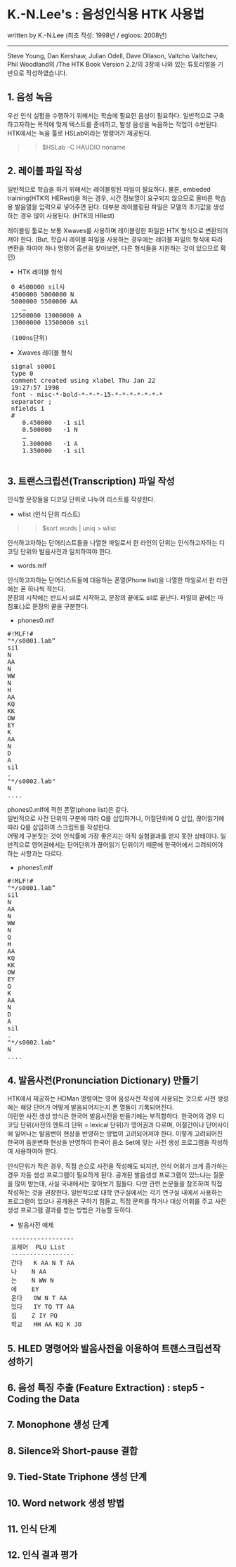 # K.-N.Lee's : 음성인식용 HTK 사용법 

written by K.-N.Lee (최초 작성: 1998년 / egloos: 2008년)

-----
Steve Young, Dan Kershaw, Julian Odell, Dave Ollason, Valtcho Valtchev, Phil Woodland의 
/The HTK Book Version 2.2/의 3장에 나와 있는 튜토리얼을 기반으로 작성하였습니다.

## 1. 음성 녹음

우선 인식 실험을 수행하기 위해서는 학습에 필요한 음성이 필요하다. 
일반적으로 구축하고자하는 목적에 맞게 텍스트를 준비하고, 발성 음성을 녹음하는 작업이 수반된다. 
HTK에서는 녹음 툴로 HSLab이라는 명령어가 제공된다.

>> $HSLab  -C  HAUDIO  noname  


## 2. 레이블 파일 작성
일반적으로 학습을 하기 위해서는 레이블링된 파일이 필요하다. 
물론, embeded training(HTK의 HERest)을 하는 경우, 시간 정보열이 요구되지 않으므로 올바른 학습용 발음열을 입력으로 넣어주면 된다. 
대부분 레이블링된 파일은 모델의 초기값을 생성하는 경우 많이 사용된다. (HTK의 HRest)

레이블링 툴로는 보통 Xwaves를 사용하며 레이블링한 파일은 HTK 형식으로 변환되어져야 한다.
(But, 학습시 레이블 파일을 사용하는 경우에는 레이블 파일의 형식에 따라 변환을 하여야 하나 명령어 옵션을 찾아보면, 다른 형식들을 지원하는 것이 있으므로 확인)

* HTK 레이블 형식
<pre>
 0 4500000 sil사
 4500000 5000000 N
 5000000 5500000 AA
    …
 12500000 13000000 A
 13000000 13500000 sil
 
 (100ns단위)
</pre>

* Xwaves 레이블 형식
<pre>
 signal s0001
 type 0
 comment created using xlabel Thu Jan 22 
 19:27:57 1998
 font - misc-*-bold-*-*-*-15-*-*-*-*-*-*-*
 separator ;
 nfields 1
 #
    0.450000   -1 sil
    0.500000   -1 N
    …
    1.300000   -1 A
    1.350000   -1 sil
 </pre>
 
 
## 3. 트랜스크립션(Transcription) 파일 작성
 
인식할 문장들을 디코딩 단위로 나누어 리스트를 작성한다.
* wlist (인식 단위 리스트)

>> $sort words | uniq > wlist

인식하고자하는 단어리스트들을 나열한 파일로서 한 라인의 단위는 인식하고자하는 디코딩 단위와 발음사전과 일치하여야 한다.
* words.mlf

인식하고자하는 단어리스트들에 대응하는 폰열(Phone list)을 나열한 파일로서 한 라인에는 폰 하나씩 적는다. <br>
문장의 시작에는 반드시 sil로 시작하고, 문장의 끝에도 sil로 끝난다.
파일의 끝에는 마침표(.)로 문장의 끝을 구분한다.
* phones0.mlf
<pre>
#!MLF!#
"*/s0001.lab”
sil
N
AA
N
WW
N
H
AA
KQ
KK
OW
EY
K
AA
N
D
A
sil
.
"*/s0002.lab"
N
....
</pre>

phones0.mlf에 적힌 폰열(phone list)은 같다. <br>
일반적으로 사전 단위의 구분에 따라 Q를 삽입하거나, 어절단위에 Q 삽입, 끊어읽기에 따라 Q를 삽입하여 스크립트를 작성한다.<br>
어떻게 구분짓는 것이 인식률에 가장 좋은지는 아직 실험결과를 얻지 못한 상태이다.
일반적으로 영어권에서는 단어단위가 끊어읽기 단위이기 때문에 한국어에서 고려되어야하는 사항과는 다르다.
* phones1.mlf 
<pre>
#!MLF!#
"*/s0001.lab”
sil
N
AA
N
WW
N
Q
H
AA
KQ
KK
OW
EY
Q
K
AA
N
D
A
sil
.
"*/s0002.lab"
N
....
</pre>


## 4. 발음사전(Pronunciation Dictionary) 만들기

HTK에서 제공하는 HDMan 명령어는 영어 음성사전 작성에 사용되는 것으로 사전 생성에는 해당 단어가 어떻게 발음되어지는지 폰 열들이 기록되어진다. <br>
이런한 사전 생성 방식은 한국어 발음사전을 만들기에는 부적합하다. 
한국어의 경우 디코딩 단위(사전의 엔트리 단위 = lexical 단위)가 영어권과 다르며, 어절간이나 단어사이에 일어나는 발음변이 현상을 반영하는 방법이 고려되어져야 한다. 
이렇게 고려되어진 한국어 음운변화 현상을 반영하여 한국어 음소 Set에 맞는 사전 생성 프로그램을 작성하여 사용하여야 한다.

인식단위가 적은 경우, 직접 손으로 사전을 작성해도 되지만, 인식 어휘가 크게 증가하는 경우 자동 생성 프로그램이 필요하게 된다. 
공개된 발음생성 프로그램이 있느냐는 질문을 많이 받는데, 사실 국내에서는 찾아보기 힘들다. 
다만 관련 논문들을 참조하여 직접 작성하는 것을 권장한다. 
일반적으로 대학 연구실에서는 각기 연구실 내에서 사용하는 프로그램이 있으나 공개용은 구하기 힘들고, 
직접 문의를 하거나 대상 어휘를 주고 사전생성 프로그램 결과를 받는 방법은 가능할 듯하다.

* 발음사전 예제
<pre>
 -----------------
 표제어  PLU List
 -----------------
 간다   K AA N T AA
 나    N AA
 는    N WW N
 에    EY
 온다   OW N T AA
 있다   IY TQ TT AA
 집    Z IY PQ
 학교   HH AA KQ K JO
</pre>


## 5.  HLED 명령어와 발음사전을 이용하여 트랜스크립션작성하기


## 6. 음성 특징 추출 (Feature Extraction) : step5 - Coding the Data


## 7. Monophone 생성 단계


## 8. Silence와 Short-pause 결합


## 9. Tied-State Triphone 생성 단계


## 10. Word network 생성 방법

## 11. 인식 단계


## 12. 인식 결과 평가

